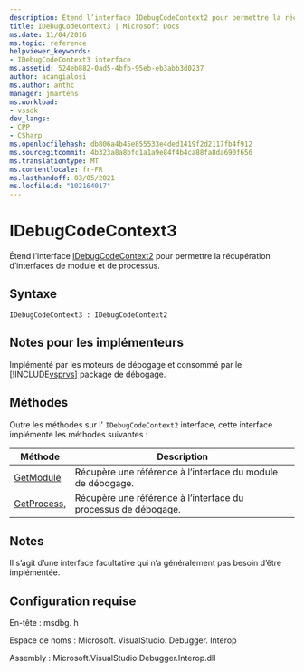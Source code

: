 ```yaml
---
description: Étend l’interface IDebugCodeContext2 pour permettre la récupération d’interfaces de module et de processus.
title: IDebugCodeContext3 | Microsoft Docs
ms.date: 11/04/2016
ms.topic: reference
helpviewer_keywords:
- IDebugCodeContext3 interface
ms.assetid: 524eb882-0ad5-4bfb-95eb-eb3abb3d0237
author: acangialosi
ms.author: anthc
manager: jmartens
ms.workload:
- vssdk
dev_langs:
- CPP
- CSharp
ms.openlocfilehash: db806a4b45e855533e4ded1419f2d2117fb4f912
ms.sourcegitcommit: 4b323a8a8bfd1a1a9e84f4b4ca88fa8da690f656
ms.translationtype: MT
ms.contentlocale: fr-FR
ms.lasthandoff: 03/05/2021
ms.locfileid: "102164017"
---
```

# <a name="idebugcodecontext3"></a>IDebugCodeContext3
Étend l’interface [IDebugCodeContext2](../../../extensibility/debugger/reference/idebugcodecontext2.md) pour permettre la récupération d’interfaces de module et de processus.

## <a name="syntax"></a>Syntaxe

```
IDebugCodeContext3 : IDebugCodeContext2
```

## <a name="notes-for-implementers"></a>Notes pour les implémenteurs
 Implémenté par les moteurs de débogage et consommé par le [!INCLUDE[vsprvs](../../../code-quality/includes/vsprvs_md.md)] package de débogage.

## <a name="methods"></a>Méthodes
 Outre les méthodes sur l' `IDebugCodeContext2` interface, cette interface implémente les méthodes suivantes :

|Méthode|Description|
|------------|-----------------|
|[GetModule](../../../extensibility/debugger/reference/idebugcodecontext3-getmodule.md)|Récupère une référence à l’interface du module de débogage.|
|[GetProcess,](../../../extensibility/debugger/reference/idebugcodecontext3-getprocess.md)|Récupère une référence à l’interface du processus de débogage.|

## <a name="remarks"></a>Notes
 Il s’agit d’une interface facultative qui n’a généralement pas besoin d’être implémentée.

## <a name="requirements"></a>Configuration requise
 En-tête : msdbg. h

 Espace de noms : Microsoft. VisualStudio. Debugger. Interop

 Assembly : Microsoft.VisualStudio.Debugger.Interop.dll
